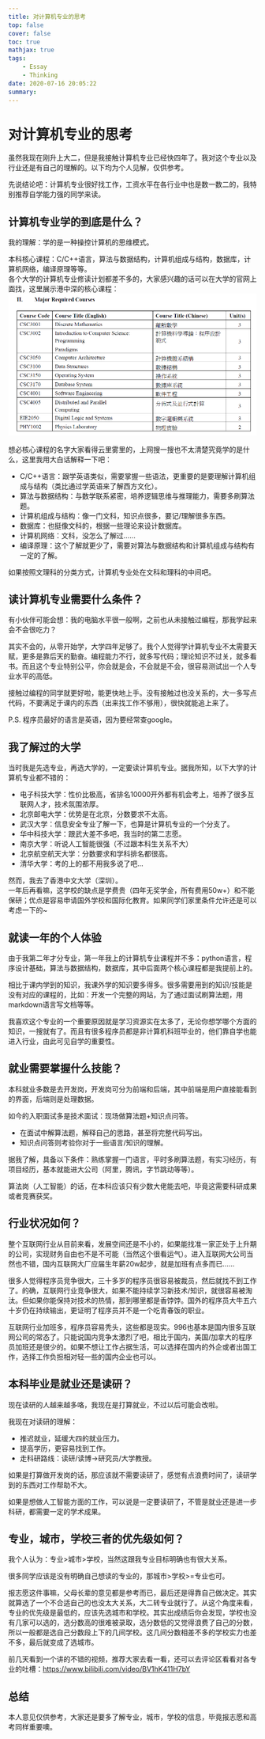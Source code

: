 ```yaml
---
title: 对计算机专业的思考
top: false
cover: false
toc: true
mathjax: true
tags:
    - Essay 
    - Thinking
date: 2020-07-16 20:05:22
summary:
---
```


# 对计算机专业的思考
虽然我现在刚升上大二，但是我接触计算机专业已经快四年了。我对这个专业以及行业还是有自己的理解的。以下均为个人见解，仅供参考。

先说结论吧：计算机专业很好找工作，工资水平在各行业中也是数一数二的，我特别推荐自学能力强的同学来读。

## 计算机专业学的到底是什么？
我的理解：学的是一种操控计算机的思维模式。

本科核心课程：C/C++语言，算法与数据结构，计算机组成与结构，数据库，计算机网络，编译原理等等。  
各个大学的计算机专业修读计划都差不多的，大家感兴趣的话可以在大学的官网上面找，这里展示港中深的核心课程：  
![CS Major Required Course](https://raw.githubusercontent.com/doutv/Picbed/master/img/introduction-to-CS-2020-07-16-21-09-13)

想必核心课程的名字大家看得云里雾里的，上网搜一搜也不太清楚究竟学的是什么，这里我用大白话解释一下吧：
- C/C++语言：跟学英语类似，需要掌握一些语法，更重要的是要理解计算机组成与结构（类比通过学英语来了解西方文化）。
- 算法与数据结构：与数学联系紧密，培养逻辑思维与推理能力，需要多刷算法题。
- 计算机组成与结构：像一门文科，知识点很多，要记/理解很多东西。
- 数据库：也挺像文科的，根据一些理论来设计数据库。
- 计算机网络：文科，没怎么了解过......
- 编译原理：这个了解就更少了，需要对算法与数据结构和计算机组成与结构有一定的了解。

如果按照文理科的分类方式，计算机专业处在文科和理科的中间吧。
## 读计算机专业需要什么条件？
有小伙伴可能会想：我的电脑水平很一般啊，之前也从未接触过编程，那我学起来会不会很吃力？

其实不会的，从零开始学，大学四年足够了。我个人觉得学计算机专业不太需要天赋，更多是靠后天的勤奋。编程能力不行，就多写代码；理论知识不过关，就多看书。而且这个专业特别公平，你会就是会，不会就是不会，很容易测试出一个人专业水平的高低。

接触过编程的同学就更好啦，能更快地上手。没有接触过也没关系的，大一多写点代码，不要满足于课内的东西（出来找工作不够用），很快就能追上来了。

P.S. 程序员最好的语言是英语，因为要经常查google。
## 我了解过的大学
当时我是先选专业，再选大学的，一定要读计算机专业。据我所知，以下大学的计算机专业都不错的：
+ 电子科技大学：性价比极高，省排名10000开外都有机会考上，培养了很多互联网人才，技术氛围浓厚。
+ 北京邮电大学：优势是在北京，分数要求不太高。
+ 武汉大学：信息安全专业了解一下，也算是计算机专业的一个分支了。
+ 华中科技大学：跟武大差不多吧，我当时的第二志愿。
+ 南京大学：听说人工智能很强（不过跟本科生关系不大）
+ 北京航空航天大学：分数要求和学科排名都很高。
+ 清华大学：考的上的都不用我多说了吧...

然而，我去了香港中文大学（深圳）。  
一年后再看嘛，这学校的缺点是学费贵（四年无奖学金，所有费用50w+）和不能保研；优点是容易申请国外学校和国际化教育。如果同学们家里条件允许还是可以考虑一下的~

## 就读一年的个人体验
由于我第二年才分专业，第一年我上的计算机专业课程并不多：python语言，程序设计基础，算法与数据结构，数据库，其中后面两个核心课程都是我提前上的。

相比于课内学到的知识，我课外学的知识要多得多。很多需要用到的知识/技能是没有对应的课程的，比如：开发一个完整的网站，为了通过面试刷算法题，用markdown语言写文档等等。

我喜欢这个专业的一个重要原因就是学习资源实在太多了，无论你想学哪个方面的知识，一搜就有了。而且有很多程序员都是非计算机科班毕业的，他们靠自学也能进入行业，由此可见自学的重要性。

## 就业需要掌握什么技能？
本科就业多数是去开发岗，开发岗可分为前端和后端，其中前端是用户直接能看到的界面，后端则是处理数据。  

如今的入职面试多是技术面试：现场做算法题+知识点问答。
+ 在面试中解算法题，解释自己的思路，甚至将完整代码写出。
+ 知识点问答则考验你对于一些语言/知识的理解。

据我了解，具备以下条件：熟练掌握一门语言，平时多刷算法题，有实习经历，有项目经历，基本就能进大公司（阿里，腾讯，字节跳动等等）。

算法岗（人工智能）的话，在本科应该只有少数大佬能去吧，毕竟这需要科研成果或者竞赛获奖。

## 行业状况如何？
整个互联网行业从目前来看，发展空间还是不小的，如果能找准一家正处于上升期的公司，实现财务自由也不是不可能（当然这个很看运气）。进入互联网大公司当然也不错，国内互联网大厂应届生年薪20w起步，就是加班有点多而已......

很多人觉得程序员竞争很大，三十多岁的程序员很容易被裁员，然后就找不到工作了。的确，互联网行业竞争很大，如果不能持续学习新技术/知识，就很容易被淘汰。但如果你能保持对技术的热情，那到哪里都是香饽饽。国外的程序员大牛五六十岁仍在持续输出，更证明了程序员并不是一个吃青春饭的职业。

互联网行业加班多，程序员容易秃头，这些都是现实。996也基本是国内很多互联网公司的常态了。只能说国内竞争太激烈了吧，相比于国内，美国/加拿大的程序员加班还是很少的。如果不想让工作占据生活，可以选择在国内的外企或者出国工作，选择工作负担相对轻一些的国内企业也可以。

## 本科毕业是就业还是读研？
现在读研的人越来越多咯，我现在是打算就业，不过以后可能会改啦。

我现在对读研的理解：
- 推迟就业，延缓大四的就业压力。
- 提高学历，更容易找到工作。
- 走科研路线：读研/读博->研究员/大学教授。

如果是打算做开发岗的话，那应该就不需要读研了，感觉有点浪费时间了，读研学到的东西对工作帮助不大。

如果是想做人工智能方面的工作，可以说是一定要读研了，不管是就业还是进一步科研，都需要一定的学术成果。

## 专业，城市，学校三者的优先级如何？
我个人认为：专业>城市>学校，当然这跟我专业目标明确也有很大关系。

很多同学应该是没有明确自己想读的专业的，那城市>学校>=专业也可。

报志愿这件事嘛，父母长辈的意见都是参考而已，最后还是得靠自己做决定。其实就算选了一个不合适自己的也没太大关系，大二转专业就行了。从这个角度来看，专业的优先级是最低的，应该先选城市和学校。其实出成绩后你会发现，学校也没有几家可以选的，选分数高的很难被录取，选分数低的又觉得浪费了自己的分数，所以一般都是选自己分数段上下的几间学校。这几间分数相差不多的学校实力也差不多，最后就变成了选城市。

前几天看到一个讲的不错的视频，推荐大家去看一看，还可以去评论区看看对各专业的吐槽：https://www.bilibili.com/video/BV1hK411H7bY

## 总结
本人意见仅供参考，大家还是要多了解专业，城市，学校的信息，毕竟报志愿和高考同样重要噢。